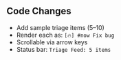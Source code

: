## Code Changes

- Add sample triage items (5–10)
- Render each as: `[🔥] #now Fix bug`
- Scrollable via arrow keys
- Status bar: `Triage Feed: 5 items`
